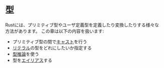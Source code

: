 <!--
# Types
-->
# 型

<!--
Rust provides several mechanisms to change or define the type of primitive and
user defined types. The following sections cover:
-->
Rustには、プリミティブ型やユーザ定義型を定義したり変換したりする様々な方法があります。
この章は以下の内容を扱います:
<!--
* [Casting] between primitive types
* Specifying the desired type of [literals]
* Using [type inference]
* [Aliasing] types
	-->
* プリミティブ型の間で[キャスト]を行う
* [リテラル]の型をどれにしたいか指定する
* [型推論]を使う
* 型を[エイリアス]する

<!--
[Casting]: types/cast.md
[literals]: types/literals.md
[type inference]: types/inference.md
[Aliasing]: types/alias.md
-->
[キャスト]: types/cast.md
[リテラル]: types/literals.md
[型推論]: types/inference.md
[エイリアス]: types/alias.md
